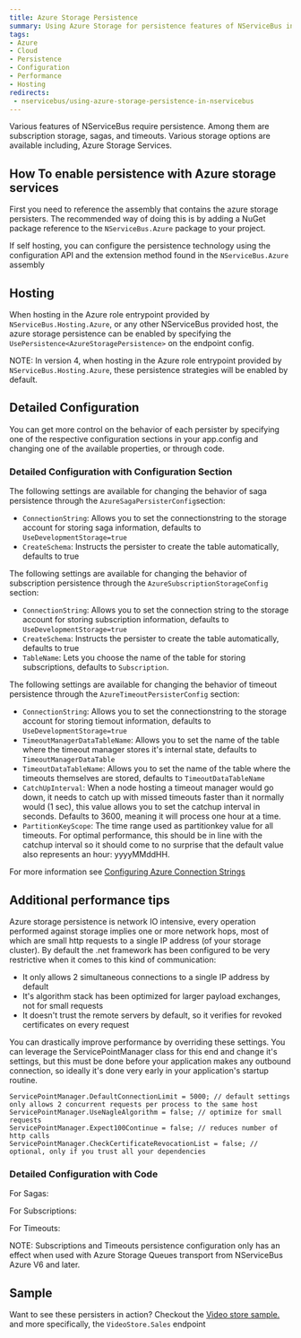 ```yaml
---
title: Azure Storage Persistence
summary: Using Azure Storage for persistence features of NServiceBus including timeouts, sagas, and subscription storage.
tags: 
- Azure
- Cloud
- Persistence
- Configuration
- Performance
- Hosting
redirects:
 - nservicebus/using-azure-storage-persistence-in-nservicebus
---
```


Various features of NServiceBus require persistence. Among them are subscription storage, sagas, and timeouts. Various storage options are available including, Azure Storage Services.

## How To enable persistence with Azure storage services

First you need to reference the assembly that contains the azure storage persisters. The recommended way of doing this is by adding a NuGet package reference to the  `NServiceBus.Azure` package to your project.

If self hosting, you can configure the persistence technology using the configuration API and the extension method found in the `NServiceBus.Azure` assembly

<!-- import PersistanceWithAzure -->

## Hosting

When hosting in the Azure role entrypoint provided by `NServiceBus.Hosting.Azure`, or any other NServiceBus provided host, the azure storage persistence can be enabled by specifying the `UsePersistence<AzureStoragePersistence>` on the endpoint config.


<!-- import PersistenceWithAzureHost -->

NOTE: In version 4, when hosting in the Azure role entrypoint provided by `NServiceBus.Hosting.Azure`, these persistence strategies will be enabled by default.

## Detailed Configuration

You can get more control on the behavior of each persister by specifying one of the respective configuration sections in your app.config and changing one of the available properties, or through code.

### Detailed Configuration with Configuration Section

<!-- import AzurePersistenceFromAppConfig -->

The following settings are available for changing the behavior of saga persistence through the `AzureSagaPersisterConfig`section:

- `ConnectionString`: Allows you to set the connectionstring to the storage account for storing saga information, defaults to `UseDevelopmentStorage=true`
- `CreateSchema`: Instructs the persister to create the table automatically, defaults to true

The following settings are available for changing the behavior of subscription persistence through the `AzureSubscriptionStorageConfig` section:

- `ConnectionString`: Allows you to set the connection string to the storage account for storing subscription information, defaults to `UseDevelopmentStorage=true`
- `CreateSchema`: Instructs the persister to create the table automatically, defaults to true
- `TableName`: Lets you choose the name of the table for storing subscriptions, defaults to `Subscription`.

The following settings are available for changing the behavior of timeout persistence through the `AzureTimeoutPersisterConfig` section:

- `ConnectionString`: Allows you to set the connectionstring to the storage account for storing tiemout information, defaults to `UseDevelopmentStorage=true`
- `TimeoutManagerDataTableName`: Allows you to set the name of the table where the timeout manager stores it's internal state, defaults to `TimeoutManagerDataTable`
- `TimeoutDataTableName`: Allows you to set the name of the table where the timeouts themselves are stored, defaults to `TimeoutDataTableName`
- `CatchUpInterval`: When a node hosting a timeout manager would go down, it needs to catch up with missed timeouts faster than it normally would (1 sec), this value allows you to set the catchup interval in seconds. Defaults to 3600, meaning it will process one hour at a time.
- `PartitionKeyScope`: The time range used as partitionkey value for all timeouts. For optimal performance, this should be in line with the catchup interval so it should come to no surprise that the default value also represents an hour: yyyyMMddHH.

For more information see [Configuring Azure Connection Strings](https://msdn.microsoft.com/en-us/library/azure/ee758697.aspx)

## Additional performance tips

Azure storage persistence is network IO intensive, every operation performed against storage implies one or more network hops, most of which are small http requests to a single IP address (of your storage cluster). By default the .net framework has been configured to be very restrictive when it comes to this kind of communication:
- It only allows 2 simultaneous connections to a single IP address by default
- It's algorithm stack has been optimized for larger payload exchanges, not for small requests
- It doesn't trust the remote servers by default, so it verifies for revoked certificates on every request

You can drastically improve performance by overriding these settings. You can leverage the ServicePointManager class for this end and change it's settings, but this must be done before your application makes any outbound connection, so ideally it's done very early in your application's startup routine.

	ServicePointManager.DefaultConnectionLimit = 5000; // default settings only allows 2 concurrent requests per process to the same host
	ServicePointManager.UseNagleAlgorithm = false; // optimize for small requests
	ServicePointManager.Expect100Continue = false; // reduces number of http calls
	ServicePointManager.CheckCertificateRevocationList = false; // optional, only if you trust all your dependencies	

### Detailed Configuration with Code

For Sagas:
<!-- import AzurePersistenceSagasCustomization -->

For Subscriptions:
<!-- import AzurePersistenceSubscriptionsCustomization -->

For Timeouts:
<!-- import AzurePersistenceTimeoutsCustomization -->

NOTE: Subscriptions and Timeouts persistence configuration only has an effect when used with Azure Storage Queues transport from NServiceBus Azure V6 and later.

## Sample

Want to see these persisters in action? Checkout the [Video store sample.](https://github.com/Particular/NServiceBus.Azure.Samples/tree/master/VideoStore.AzureStorageQueues.Cloud) and more specifically, the `VideoStore.Sales` endpoint
